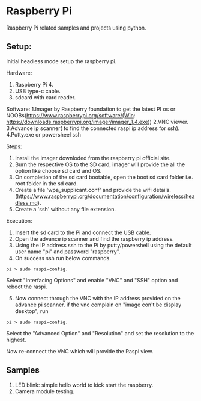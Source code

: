 # Raspberry Pi 
Raspberry Pi related samples and projects using python.

## Setup:
Initial headless mode setup the raspberry pi.
 
Hardware:
1. Raspberry Pi 4.
2. USB type-c cable.
3. sdcard with card reader.

Software:
1.Imager by Raspberry foundation to get the latest PI os or NOOBs(https://www.raspberrypi.org/software/(Win: https://downloads.raspberrypi.org/imager/imager_1.4.exe))
2.VNC viewer.
3.Advance ip scanner( to find the connected raspi ip address for ssh).
4.Putty.exe or powersheel ssh

Steps:
1. Install the imager downloded from the raspberry pi official site.
2. Burn the respective OS to the SD card, imager will provide the all the option like choose sd card and OS.
3. On completion of the sd card bootable, open the boot sd card folder i.e. root folder in the sd card.
4. Create a file 'wpa_supplicant.conf' and provide the wifi details. (https://www.raspberrypi.org/documentation/configuration/wireless/headless.md).
5. Create a 'ssh' without any file extension.

Execution:
1. Insert the sd card to the Pi and connect the USB cable.
2. Open the advance ip scanner and find the raspberry ip address.
3. Using the IP address ssh to the Pi by putty/powershell using the default user name "pi" and password "raspberry".
4. On success ssh run below commands.

```
pi > sudo raspi-config.

``` 
Select "Interfacing Options" and enable "VNC" and "SSH" option and reboot the raspi.

5. Now connect through the VNC with the IP address provided on the advance pi scanner. if the vnc complain 
on "image con't be display desktop", run 
```
pi > sudo raspi-config.

``` 
Select the "Advanced Option" and "Resolution" and set the resolution to the highest.

Now re-connect the VNC which will provide the Raspi view.

## Samples
1. LED blink: simple hello world to kick start the raspberry.
2. Camera module testing.
